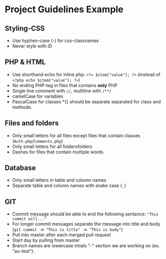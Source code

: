 # Project Guidelines Example

## Styling-CSS

* Use hyphen-case (-) for css-classnames
* Never style with ID

## PHP & HTML

* Use shorthand echo for inline php: `<?= $item["value"]; ?>` (instead of `<?php echo $item["value"]; ?>`)
* No ending PHP-tag in files that contains **only** PHP
* Single line comment with `//`, multiline with `/**/`
* camelCase for variables
* PascalCase for classes
*{} should be separate separated for class and methods.

## Files and folders

* Only small letters for all files except files that contain classes (`Auth.php`/`Comments.php`)
* Only small letters for all foldersfolders
* Dashes for files that contain multiple words

## Database

* Only small letters in table and column names
* Separate table and column names with snake case (`_`)

## GIT

* Commit message should be able to end the following sentance: `"This commit will..."`
* For longer commit messages separate the message into title and body (`git commit -m "This is title" -m "This is body"`)
* Pull into master after each merged pull request
* Start day by pulling from master
* Branch names are lowercase intials "-" section we are working on (ex. "ao-test").